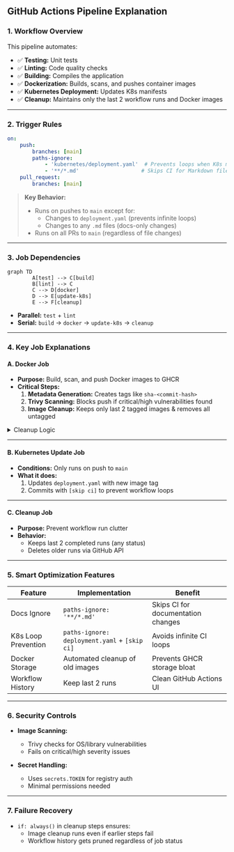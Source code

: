 ## GitHub Actions Pipeline Explanation

### 1. Workflow Overview

This pipeline automates:

- ✅ **Testing:** Unit tests  
- ✅ **Linting:** Code quality checks  
- ✅ **Building:** Compiles the application  
- ✅ **Dockerization:** Builds, scans, and pushes container images  
- ✅ **Kubernetes Deployment:** Updates K8s manifests  
- ✅ **Cleanup:** Maintains only the last 2 workflow runs and Docker images  

---

### 2. Trigger Rules

```yaml
on:
    push:
        branches: [main]
        paths-ignore:
            - 'kubernetes/deployment.yaml'  # Prevents loops when K8s manifest updates
            - '**/*.md'                    # Skips CI for Markdown file changes
    pull_request:
        branches: [main]
```

> **Key Behavior:**  
> - Runs on pushes to `main` except for:
>   - Changes to `deployment.yaml` (prevents infinite loops)
>   - Changes to any `.md` files (docs-only changes)
> - Runs on all PRs to `main` (regardless of file changes)

---

### 3. Job Dependencies

```mermaid
graph TD
        A[test] --> C[build]
        B[lint] --> C
        C --> D[docker]
        D --> E[update-k8s]
        E --> F[cleanup]
```

- **Parallel:** `test` + `lint`
- **Serial:** `build` → `docker` → `update-k8s` → `cleanup`

---

### 4. Key Job Explanations

#### A. Docker Job

- **Purpose:** Build, scan, and push Docker images to GHCR
- **Critical Steps:**
    1. **Metadata Generation:** Creates tags like `sha-<commit-hash>`
    2. **Trivy Scanning:** Blocks push if critical/high vulnerabilities found
    3. **Image Cleanup:** Keeps only last 2 tagged images & removes all untagged

<details>
<summary>Cleanup Logic</summary>

```bash
# Keep last 2 tagged images
TAGGED_DIGESTS=$(... | tail -n +3)

# Delete ALL untagged images
UNTAGGED_DIGESTS=$(...)
```
</details>

---

#### B. Kubernetes Update Job

- **Conditions:** Only runs on push to `main`
- **What it does:**
    1. Updates `deployment.yaml` with new image tag
    2. Commits with `[skip ci]` to prevent workflow loops

---

#### C. Cleanup Job

- **Purpose:** Prevent workflow run clutter
- **Behavior:**  
    - Keeps last 2 completed runs (any status)  
    - Deletes older runs via GitHub API

---

### 5. Smart Optimization Features

| Feature              | Implementation                                 | Benefit                              |
|----------------------|------------------------------------------------|--------------------------------------|
| Docs Ignore          | `paths-ignore: '**/*.md'`                      | Skips CI for documentation changes   |
| K8s Loop Prevention  | `paths-ignore: deployment.yaml` + `[skip ci]`  | Avoids infinite CI loops             |
| Docker Storage       | Automated cleanup of old images                 | Prevents GHCR storage bloat          |
| Workflow History     | Keep last 2 runs                                | Clean GitHub Actions UI              |

---

### 6. Security Controls

- **Image Scanning:**  
    - Trivy checks for OS/library vulnerabilities  
    - Fails on critical/high severity issues

- **Secret Handling:**  
    - Uses `secrets.TOKEN` for registry auth  
    - Minimal permissions needed

---

### 7. Failure Recovery

- `if: always()` in cleanup steps ensures:
    - Image cleanup runs even if earlier steps fail
    - Workflow history gets pruned regardless of job status

